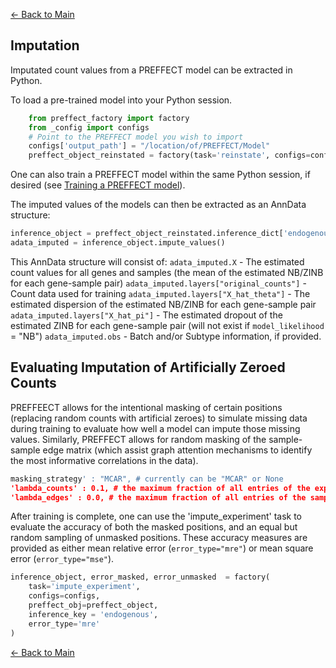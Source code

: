[← Back to Main](../readme/readme.md#imputation)

## Imputation
Imputated count values from a PREFFECT model can be extracted in Python.

To load a pre-trained model into your Python session.
```python
    from preffect_factory import factory
    from _config import configs
    # Point to the PREFFECT model you wish to import
    configs['output_path'] = "/location/of/PREFFECT/Model" 
    preffect_object_reinstated = factory(task='reinstate', configs=configs, trigger_setup=True)
```

One can also train a PREFFECT model within the same Python session, if desired (see [Training a PREFFECT model](training.md)).

The imputed values of the models can then be extracted as an AnnData structure:
```python
inference_object = preffect_object_reinstated.inference_dict['endogenous']
adata_imputed = inference_object.impute_values()
```

This AnnData structure will consist of:
`adata_imputed.X` - The estimated count values for all genes and samples (the mean of the estimated NB/ZINB for each gene-sample pair)
`adata_imputed.layers["original_counts"]` - Count data used for training
`adata_imputed.layers["X_hat_theta"]` - The estimated dispersion of the estimated NB/ZINB for each gene-sample pair
`adata_imputed.layers["X_hat_pi"]` - The estimated dropout of the estimated ZINB for each gene-sample pair (will not exist if `model_likelihood` = "NB")
`adata_imputed.obs` - Batch and/or Subtype information, if provided.

## Evaluating Imputation of Artificially Zeroed Counts

PREFFEECT allows for the intentional masking of certain positions (replacing random counts with artificial zeroes) to simulate missing data during training to evaluate how well a model can impute those missing values. Similarly, PREFFECT allows for random masking of the sample-sample edge matrix (which assist graph attention mechanisms to identify the most informative correlations in the data). 

```python
masking_strategy' : "MCAR", # currently can be "MCAR" or None
'lambda_counts' : 0.1, # the maximum fraction of all entries of the expression matrix that are masked
'lambda_edges' : 0.0, # the maximum fraction of all entries of the sample-sample adjacency matrix that are masked
```

After training is complete, one can use the 'impute_experiment' task to evaluate the accuracy of both the masked positions, and an equal but random sampling of unmasked positions. These accuracy measures are provided as either mean relative error (`error_type="mre"`) or mean square error (`error_type="mse"`).
```python
inference_object, error_masked, error_unmasked  = factory(
    task='impute_experiment', 
    configs=configs, 
    preffect_obj=preffect_object, 
    inference_key = 'endogenous',
    error_type='mre'
)
```

[← Back to Main](../readme/readme.md#imputation)